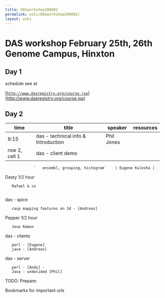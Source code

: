 ```yaml
---
title: DASworkshop200802
permalink: wiki/DASworkshop200802/
layout: wiki
---
```


DAS workshop February 25th, 26th Genome Campus, Hinxton
=======================================================

Day 1
-----

schedule see at

[[`http://www.dasregistry.org/course.jsp`](http://www.dasregistry.org/course.jsp)](http://www.dasregistry.org/course.jsp)

Day 2
-----

| time          | title                               | speaker        | resources |
|---------------|-------------------------------------|----------------|-----------|
| 9:15          | das - technical info & Introduction | Phil Jones     |           |
| row 2, cell 1 | das - client demo                   
                                                      
                 `   ensembl, grouping, histogram`    | Eugene Kulesha |

Dasty 1/2 hour

`   Rafael & co`  
`   `

das - spice

`   casp mapping features on 3d - [Andreas]`

Pepper 1/2 hour

`   Jose Ramon`

das - clients

`   perl - [Eugene]`  
`   java - [Andreas]`

das - server

`   perl - [Andy] -`  
`   Java - undecided [Phil]`

TODO: Prepare:

Bookmarks for important urls
